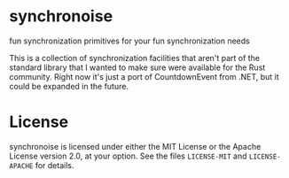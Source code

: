# synchronoise

fun synchronization primitives for your fun synchronization needs

This is a collection of synchronization facilities that aren't part of the standard library that I
wanted to make sure were available for the Rust community. Right now it's just a port of
CountdownEvent from .NET, but it could be expanded in the future.

# License

synchronoise is licensed under either the MIT License or the Apache License version 2.0, at your
option. See the files `LICENSE-MIT` and `LICENSE-APACHE` for details.

<!-- vim: set tw=100 expandtab: -->
